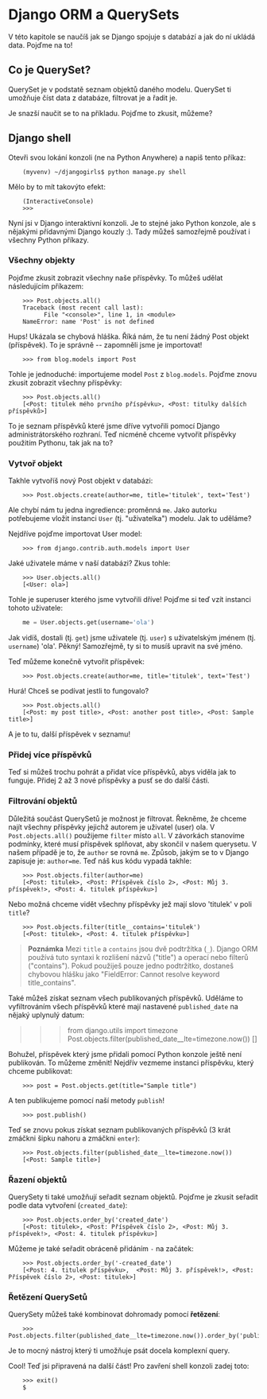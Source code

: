 # Django ORM a QuerySets

V této kapitole se naučíš jak se Django spojuje s databází a jak do ní ukládá data. Pojďme na to!

## Co je QuerySet?

QuerySet je v podstatě seznam objektů daného modelu. QuerySet ti umožňuje číst data z databáze, filtrovat je a řadit je.

Je snazší naučit se to na příkladu. Pojďme to zkusit, můžeme?

## Django shell

Otevři svou lokání konzoli (ne na Python Anywhere) a napiš tento příkaz:

```
    (myvenv) ~/djangogirls$ python manage.py shell
```  

Mělo by to mít takovýto efekt:

```
    (InteractiveConsole)
    >>>
```  

Nyní jsi v Django interaktivní konzoli. Je to stejné jako Python konzole, ale s nějakými přídavnými Django kouzly :). Tady můžeš samozřejmě používat i všechny Python příkazy.

### Všechny objekty

Pojďme zkusit zobrazit všechny naše příspěvky. To můžeš udělat následujícím příkazem:

```
    >>> Post.objects.all()
    Traceback (most recent call last):
          File "<console>", line 1, in <module>
    NameError: name 'Post' is not defined
```  

Hups! Ukázala se chybová hláška. Říká nám, že tu není žádný Post objekt (příspěvek). To je správně -- zapomněli jsme je importovat!

```
    >>> from blog.models import Post
```  

Tohle je jednoduché: importujeme model `Post` z `blog.models`. Pojďme znovu zkusit zobrazit všechny příspěvky:

```
    >>> Post.objects.all()
    [<Post: titulek mého prvního příspěvku>, <Post: titulky dalších příspěvků>]
```  

To je seznam příspěvků které jsme dříve vytvořili pomocí Django administrátorského rozhraní. Teď nicméně chceme vytvořit příspěvky použitím Pythonu, tak jak na to?

### Vytvoř objekt

Takhle vytvoříš nový Post objekt v databázi:

```
    >>> Post.objects.create(author=me, title='titulek', text='Test')
```  

Ale chybí nám tu jedna ingredience: proměnná `me`. Jako autorku potřebujeme vložit instanci `User` (tj. "uživatelka") modelu. Jak to uděláme?

Nejdříve pojďme importovat User model:

```
    >>> from django.contrib.auth.models import User
```  

Jaké uživatele máme v naší databázi? Zkus tohle:

```
    >>> User.objects.all()
    [<User: ola>]
```  

Tohle je superuser kterého jsme vytvořili dříve! Pojďme si teď vzít instanci tohoto uživatele:

```python
    me = User.objects.get(username='ola')
```

Jak vidíš, dostali (tj. `get`) jsme uživatele (tj. `user`) s uživatelským jménem (tj. `username`) 'ola'. Pěkný! Samozřejmě, ty si to musíš upravit na své jméno.

Teď můžeme konečně vytvořit příspěvek:

```
    >>> Post.objects.create(author=me, title='titulek', text='Test')
```  

Hurá! Chceš se podívat jestli to fungovalo?

```
    >>> Post.objects.all()
    [<Post: my post title>, <Post: another post title>, <Post: Sample title>]
```  

A je to tu, další příspěvek v seznamu!

### Přidej více příspěvků

Teď si můžeš trochu pohrát a přidat více příspěvků, abys viděla jak to funguje. Přidej 2 až 3 nové příspěvky a pusť se do další části.

### Filtrování objektů

Důležitá součást QuerySetů je možnost je filtrovat. Řekněme, že chceme najít všechny příspěvky jejichž autorem je uživatel (user) ola. V `Post.objects.all()` použijeme `filter` místo `all`. V závorkách stanovíme podmínky, které musí příspěvek splňovat, aby skončil v našem querysetu. V našem případě je to, že `author` se rovná `me`. Způsob, jakým se to v Django zapisuje je: `author=me`. Teď náš kus kódu vypadá takhle:

```
    >>> Post.objects.filter(author=me)
    [<Post: titulek>, <Post: Příspěvek číslo 2>, <Post: Můj 3. příspěvek!>, <Post: 4. titulek příspěvku>]
```  

Nebo možná chceme vidět všechny příspěvky jež mají slovo 'titulek' v poli `title`?

```
    >>> Post.objects.filter(title__contains='titulek')
    [<Post: titulek>, <Post: 4. titulek příspěvku>]
```  

> **Poznámka** Mezi `title` a `contains` jsou dvě podtržítka (`_`). Django ORM používá tuto syntaxi k rozlišení názvů ("title") a operací nebo filterů ("contains"). Pokud použiješ pouze jedno podtržítko, dostaneš chybovou hlášku jako "FieldError: Cannot resolve keyword title_contains".

Také můžeš získat seznam všech publikovaných příspěvků. Uděláme to vyfiltrováním všech příspěvků které mají nastavené `published_date` na nějaký uplynulý datum:

> > > from django.utils import timezone Post.objects.filter(published_date__lte=timezone.now()) []

Bohužel, příspěvek který jsme přidali pomocí Python konzole ještě není publikován. To můžeme změnit! Nejdřív vezmeme instanci příspěvku, který chceme publikovat:

```
    >>> post = Post.objects.get(title="Sample title")
```  

A ten publikujeme pomocí naší metody `publish`!

```
    >>> post.publish()
```  

Teď se znovu pokus získat seznam publikovaných příspěvků (3 krát zmáčkni šipku nahoru a zmáčkni `enter`):

```
    >>> Post.objects.filter(published_date__lte=timezone.now())
    [<Post: Sample title>]
```  

### Řazení objektů

QuerySety ti také umožňují seřadit seznam objektů. Pojďme je zkusit seřadit podle data vytvoření (`created_date`):

```
    >>> Post.objects.order_by('created_date')
    [<Post: titulek>, <Post: Příspěvek číslo 2>, <Post: Můj 3. příspěvek!>, <Post: 4. titulek příspěvku>]
```  

Můžeme je také seřadit obráceně přidáním `-` na začátek:

```
    >>> Post.objects.order_by('-created_date')
    [<Post: 4. titulek příspěvku>,  <Post: Můj 3. příspěvek!>, <Post: Příspěvek číslo 2>, <Post: titulek>]
```  

### Řetězení QuerySetů

QuerySety můžeš také kombinovat dohromady pomocí **řetězení**:

```
    >>> Post.objects.filter(published_date__lte=timezone.now()).order_by('published_date')
```  

Je to mocný nástroj který ti umožňuje psát docela komplexní query.

Cool! Teď jsi připravená na další část! Pro zavření shell konzoli zadej toto:

```
    >>> exit()
    $
```
